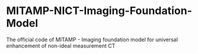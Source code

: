 # MITAMP-NICT-Imaging-Foundation-Model
The official code of MITAMP - Imaging foundation model for universal enhancement of non-ideal measurement CT
